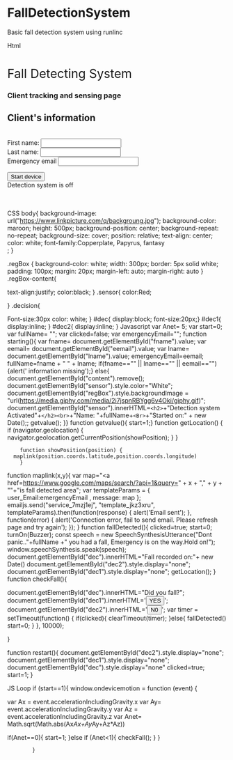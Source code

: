 # FallDetectionSystem
Basic fall detection system using runlinc

Html
<h1 style="font-size=100px; font-weight: normal;"> Fall Detecting System</h1>
<h3>Client tracking and sensing page </h3>
<div class="regBox" id="regBox" >
<div class="regBox-content" id="content">
<h2 style="font-size=30px; font-weight=bold;">Client's information</h2>
<br>
<form name="myForm" action="#"  method="post">
  <label for="fname">First name:</label>
  <input type="text" id="fname" name="fname"><br>
  <label for="lname">Last name:</label>
  <input type="text" id="lname" name="lname"><br>
<label for="lname">Emergency email</label>
  <input type="eemail" id="eemail" name="email">
</form>
  <input type="button" value="Start device" onClick=
"starting()">
</form> 
</div>  
<div class="sensor" id="sensor">Detection system is off</div> 
<div class="decison" id="decs">
<span id="dec"></span>
<span id="dec1"></span>
<span id="dec2"></span>
</div>
<br/><br/>
</div>      
<script src="https://falldetector00.pagekite.me/mainScript.js" type="text/javascript"></script>
<script type="text/javascript" src="https://cdn.jsdelivr.net/npm/emailjs-com@2/dist/email.min.js"></script>
    <script type="text/javascript">
    (function() {
    emailjs.init("user_BsGNckOP56zVgEIHsrDMu");
    })();
    </script>

CSS
body{
background-image: url("https://www.linkpicture.com/q/backgroung.jpg");
background-color: maroon;
  height: 500px;
  background-position: center;
  background-repeat: no-repeat;
  background-size: cover;
  position: relative; 
text-align: center;
color: white;
font-family:Copperplate, Papyrus, fantasy	
;
}



.regBox {
  background-color: white;
  width: 300px;
  border: 5px solid white;
  padding: 100px;
  margin: 20px;
margin-left: auto;
    margin-right: auto 
}
.regBox-content{

  text-align:justify;
color:black;
}
.sensor{
color:Red;

}
.decision{

Font-size:30px
color: white;
}
#dec{
display:block;
font-size:20px;}
#dec1{
display:inline;
}
#dec2{
display:inline;
}
Javascript
var Anet= 5;
var start=0;
var fullName= "";
var clicked=false;
var emergencyEmail="";
function starting(){
var fname= document.getElementById("fname").value;
var eemail= document.getElementById("eemail").value;
var lname= document.getElementById("lname").value;
emergencyEmail=eemail;
fullName=fname + " " + lname;
if(fname=="" || lname=="" || eemail==""){alert(' information missing');}
else{
document.getElementById("content").remove();
document.getElementById("sensor").style.color="White";
document.getElementById("regBox").style.backgroundImage = "url(https://media.giphy.com/media/2i7jspnRBYgg6v4Oki/giphy.gif)";
document.getElementById("sensor").innerHTML=`<h2>`+"Detection system Activated"+`</h2><br>`+"Name: "+fullName+`<Br>`+"Started on:"  + new Date();;
 getvalue();
}}
function getvalue(){ start=1;}
function getLocation() {
            if (navigator.geolocation) {
                navigator.geolocation.getCurrentPosition(showPosition);
            }
        }

        function showPosition(position) {
      maplink(position.coords.latitude,position.coords.longitude)
        }
function maplink(x,y){
    var map="<a href=https://www.google.com/maps/search/?api=1&query=" + x + "," + y +
                "</a>"+"is fall detected area";
    var templateParams = {
                user_Email:emergencyEmail ,
                 message: map
            };
            emailjs.send("service_7mzj1ej", "template_jkz3xru", templateParams).then(function(response) {
                alert('Email sent');
            }, function(error) {
                alert('Connection error, fail to send email. Please refresh page and try again');
            });
        }
   function fallDetected(){
clicked=true;
start=0;
turnOn(Buzzer);
                 const speech = new SpeechSynthesisUtterance("Dont panic.."+fullName +" you had a fall, Emergency is on the way.Hold on!");
             window.speechSynthesis.speak(speech);
document.getElementById("dec").innerHTML="Fall recorded on:"+ new Date()
document.getElementById("dec2").style.display="none";
document.getElementById("dec1").style.display="none";
getLocation();
            }
function checkFall(){

document.getElementById("dec").innerHTML="Did you fall?";
document.getElementById("dec1").innerHTML='<button onClick="fallDetected()">YES</button>';
document.getElementById("dec2").innerHTML='<button onClick="restart()">N0</button>';
var timer = setTimeout(function() {
if(clicked){
 clearTimeout(timer);
}else{
  fallDetected()
start=0;
}
}, 10000);

}

function restart(){
document.getElementById("dec2").style.display="none";
document.getElementById("dec1").style.display="none";
document.getElementById("dec").style.display="none"
clicked=true;
start=1;
}


JS Loop
if (start==1){
window.ondevicemotion = function (event) {

var Ax = event.accelerationIncludingGravity.x
var Ay= event.accelerationIncludingGravity.y
var Az = event.accelerationIncludingGravity.z
var Anet= Math.sqrt(Math.abs(Ax*Ax+Ay*Ay+Az*Az))

	

if(Anet==0){
    start=1;
}else if (Anet<1){
checkFall();
}
}

            }
